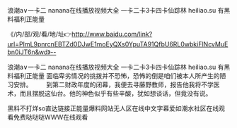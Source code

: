 浪潮a∨一卡二
nanana在线播放视频大全
一卡二卡3卡四卡仙踪林
heiliao.su 有黑料福利正能量


《/内/部/观/看/地/址👉http://www.baidu.com/link?url=PImL9pnrcnEBTZd0DJwE1moEyQXs0YpuTA91QfbU6RL0wbkiFlNcvMuEbn0iJT6n&wd》--

浪潮a∨一卡二
nanana在线播放视频大全
一卡二卡3卡四卡仙踪林
heiliao.su 有黑料福利正能量
	面临卑劣情况的挑拨并不恐怖，恐怖的倒是咱们被本人所产生的陋习安排。
　　到第二财政年度的闭幕，我便去寻藤野教师，报告他我将不学医术，而且摆脱这仙台。他的神色似乎有些辛酸，犹如想谈话，但竟没有说。





黑料不打烊so直达链接正能量爆料网站无人区在线中文字幕爱如潮水社区在线观看免费哒哒哒WWW在线观看
